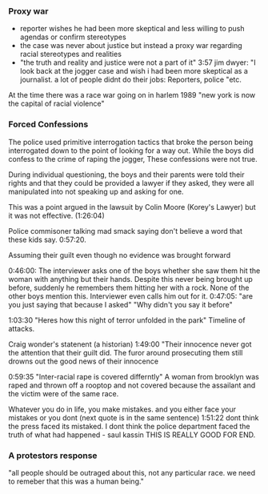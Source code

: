
### Proxy war
- reporter wishes he had been more skeptical and less willing to push agendas or confirm stereotypes
- the case was never about justice but instead a proxy war regarding racial stereotypes and realities
- "the truth and reality and justice were not a part of it"
3:57 jim dwyer: "I look back at the jogger case and wish i had been more skeptical as a journalist. a lot of people didnt do their jobs: Reporters, police "etc.

At the time there was a race war going on in harlem 1989
"new york is now the capital of racial violence"  


### Forced Confessions

The police used primitive interrogation tactics that broke the person being interrogated down to the point of looking for a way out. While the boys did confess to the crime of raping the jogger, These confessions were not true. 

During individual questioning, the boys and their parents were told their rights and that they could be provided a lawyer if they asked, they were all manipulated into not speaking up and asking for one. 

This was a point argued in the lawsuit by Colin Moore (Korey's Lawyer) but it was not effective. (1:26:04)

Police commisoner talking mad smack saying don't believe a word that these kids say. 0:57:20. 

Assuming their guilt even though no evidence was brought forward

0:46:00: The interviewer asks one of the boys whether she saw them hit the woman with anything but their hands. Despite this never being brought up before, suddenly he remembers them hitting her with a rock. None of the other boys mention this. Interviewer even calls him out for it. 
0:47:05: "are you just saying that because I asked" "Why didn't you say it before"


1:03:30 "Heres how this night of terror unfolded in the park" Timeline of attacks. 






Craig wonder's statenent (a historian)
1:49:00
"Their innocence never got the attention that their guilt did. The furor around prosecuting them still drowns out the good news of their innocence


0:59:35 "Inter-racial rape is covered differntly"
A woman from brooklyn was raped and thrown off a rooptop and not covered because the assailant and the victim were of the same race. 


Whatever you do in life, you make mistakes. and you either face your mistakes or you dont (next quote is in the same sentence)
1:51:22 dont think the press faced its mistaked. I dont think the police department faced the truth of what had happened - saul kassin
THIS IS REALLY GOOD FOR END. 

### A protestors response
"all people should be outraged about this, not any particular race. we need to remeber that this was a human being."







